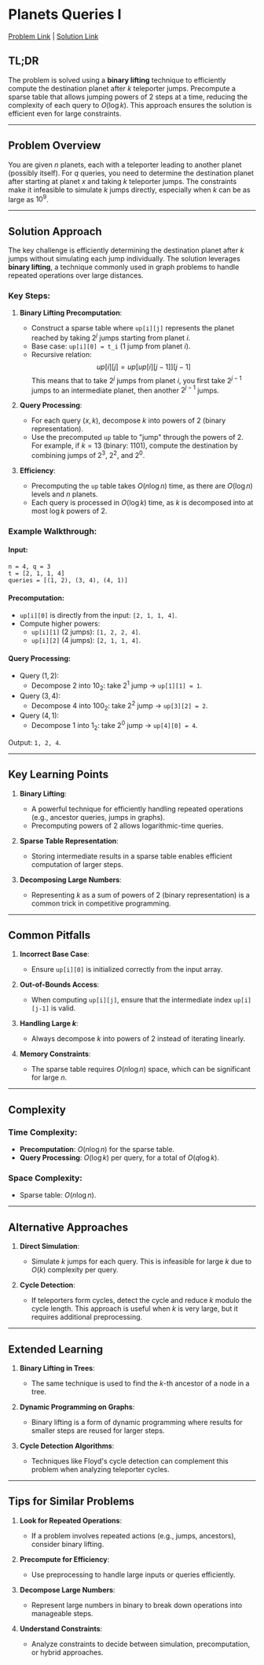 # Planets Queries I

[Problem Link](https://cses.fi/problemset/task/1750) | [Solution Link](../../solutions/04_Graph_Algorithms/19_1750_Planets_Queries_I.cpp)

## TL;DR

The problem is solved using a **binary lifting** technique to efficiently compute the destination planet after $k$ teleporter jumps. Precompute a sparse table that allows jumping powers of 2 steps at a time, reducing the complexity of each query to $O(\log k)$. This approach ensures the solution is efficient even for large constraints.

---

## Problem Overview

You are given $n$ planets, each with a teleporter leading to another planet (possibly itself). For $q$ queries, you need to determine the destination planet after starting at planet $x$ and taking $k$ teleporter jumps. The constraints make it infeasible to simulate $k$ jumps directly, especially when $k$ can be as large as $10^9$.

---

## Solution Approach

The key challenge is efficiently determining the destination planet after $k$ jumps without simulating each jump individually. The solution leverages **binary lifting**, a technique commonly used in graph problems to handle repeated operations over large distances.

### Key Steps:

1. **Binary Lifting Precomputation**:
   - Construct a sparse table where `up[i][j]` represents the planet reached by taking $2^j$ jumps starting from planet $i$.
   - Base case: `up[i][0] = t_i` (1 jump from planet $i$).
   - Recursive relation: 
     $$
     up[i][j] = up[up[i][j-1]][j-1]
     $$
     This means that to take $2^j$ jumps from planet $i$, you first take $2^{j-1}$ jumps to an intermediate planet, then another $2^{j-1}$ jumps.

2. **Query Processing**:
   - For each query $(x, k)$, decompose $k$ into powers of 2 (binary representation).
   - Use the precomputed `up` table to "jump" through the powers of 2. For example, if $k = 13$ (binary: $1101$), compute the destination by combining jumps of $2^3$, $2^2$, and $2^0$.

3. **Efficiency**:
   - Precomputing the `up` table takes $O(n \log n)$ time, as there are $O(\log n)$ levels and $n$ planets.
   - Each query is processed in $O(\log k)$ time, as $k$ is decomposed into at most $\log k$ powers of 2.

### Example Walkthrough:

#### Input:
```
n = 4, q = 3
t = [2, 1, 1, 4]
queries = [(1, 2), (3, 4), (4, 1)]
```

#### Precomputation:
- `up[i][0]` is directly from the input: `[2, 1, 1, 4]`.
- Compute higher powers:
  - `up[i][1]` (2 jumps): `[1, 2, 2, 4]`.
  - `up[i][2]` (4 jumps): `[2, 1, 1, 4]`.

#### Query Processing:
- Query $(1, 2)$:
  - Decompose $2$ into $10_2$: take $2^1$ jump → `up[1][1] = 1`.
- Query $(3, 4)$:
  - Decompose $4$ into $100_2$: take $2^2$ jump → `up[3][2] = 2`.
- Query $(4, 1)$:
  - Decompose $1$ into $1_2$: take $2^0$ jump → `up[4][0] = 4`.

Output: `1, 2, 4`.

---

## Key Learning Points

1. **Binary Lifting**:
   - A powerful technique for efficiently handling repeated operations (e.g., ancestor queries, jumps in graphs).
   - Precomputing powers of 2 allows logarithmic-time queries.

2. **Sparse Table Representation**:
   - Storing intermediate results in a sparse table enables efficient computation of larger steps.

3. **Decomposing Large Numbers**:
   - Representing $k$ as a sum of powers of 2 (binary representation) is a common trick in competitive programming.

---

## Common Pitfalls

1. **Incorrect Base Case**:
   - Ensure `up[i][0]` is initialized correctly from the input array.

2. **Out-of-Bounds Access**:
   - When computing `up[i][j]`, ensure that the intermediate index `up[i][j-1]` is valid.

3. **Handling Large $k$**:
   - Always decompose $k$ into powers of 2 instead of iterating linearly.

4. **Memory Constraints**:
   - The sparse table requires $O(n \log n)$ space, which can be significant for large $n$.

---

## Complexity

### Time Complexity:
- **Precomputation**: $O(n \log n)$ for the sparse table.
- **Query Processing**: $O(\log k)$ per query, for a total of $O(q \log k)$.

### Space Complexity:
- Sparse table: $O(n \log n)$.

---

## Alternative Approaches

1. **Direct Simulation**:
   - Simulate $k$ jumps for each query. This is infeasible for large $k$ due to $O(k)$ complexity per query.

2. **Cycle Detection**:
   - If teleporters form cycles, detect the cycle and reduce $k$ modulo the cycle length. This approach is useful when $k$ is very large, but it requires additional preprocessing.

---

## Extended Learning

1. **Binary Lifting in Trees**:
   - The same technique is used to find the $k$-th ancestor of a node in a tree.

2. **Dynamic Programming on Graphs**:
   - Binary lifting is a form of dynamic programming where results for smaller steps are reused for larger steps.

3. **Cycle Detection Algorithms**:
   - Techniques like Floyd's cycle detection can complement this problem when analyzing teleporter cycles.

---

## Tips for Similar Problems

1. **Look for Repeated Operations**:
   - If a problem involves repeated actions (e.g., jumps, ancestors), consider binary lifting.

2. **Precompute for Efficiency**:
   - Use preprocessing to handle large inputs or queries efficiently.

3. **Decompose Large Numbers**:
   - Represent large numbers in binary to break down operations into manageable steps.

4. **Understand Constraints**:
   - Analyze constraints to decide between simulation, precomputation, or hybrid approaches.